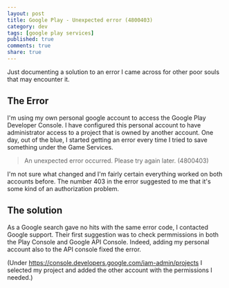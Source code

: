 ```yaml
---
layout: post
title: Google Play - Unexpected error (4800403)
category: dev
tags: [google play services]
published: true
comments: true
share: true
---
```


Just documenting a solution to an error I came across for other poor souls that may encounter it.

The Error
---------

I'm using my own personal google account to access the Google Play Developer Console. I have configured this personal account to have administrator access to a project that is owned by another account.
One day, out of the blue, I started getting an error every time I tried to save something under the Game Services.

> An unexpected error occurred. Please try again later. (4800403)

I'm not sure what changed and I'm fairly certain everything worked on both accounts before. The number 403 in the error suggested to me that it's some kind of an authorization problem.


The solution
------------

As a Google search gave no hits with the same error code, I contacted Google support. Their first suggestion was to check permmissions in both the Play Console and Google API Console. Indeed, adding my personal account also to the API console fixed the error.

(Under https://console.developers.google.com/iam-admin/projects I selected my project and added the other account with the permissions I needed.)

